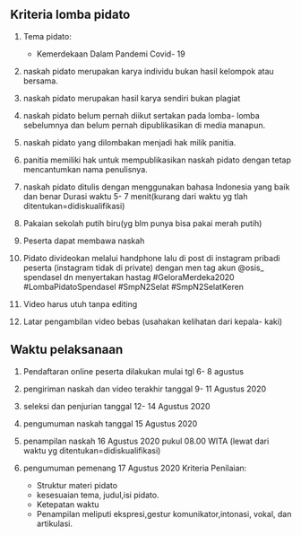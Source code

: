 ## Kriteria lomba pidato

1. Tema pidato:
    - Kemerdekaan Dalam Pandemi Covid- 19
2. naskah pidato merupakan karya individu bukan hasil kelompok atau bersama.

3. naskah pidato merupakan hasil karya sendiri bukan plagiat

4. naskah pidato belum pernah diikut sertakan pada lomba- lomba sebelumnya dan belum pernah dipublikasikan di media manapun.

5. naskah pidato yang dilombakan menjadi hak milik panitia.

6. panitia memiliki hak untuk mempublikasikan naskah pidato dengan tetap mencantumkan nama penulisnya.
7. naskah pidato ditulis dengan menggunakan bahasa Indonesia yang baik dan benar Durasi waktu 5- 7 menit(kurang dari waktu yg tlah ditentukan=didiskualifikasi)

8. Pakaian sekolah putih biru(yg blm punya bisa pakai merah putih)

9. Peserta dapat membawa naskah

10. Pidato divideokan melalui handphone lalu di post di instagram pribadi peserta (instagram tidak di private) dengan men tag akun @osis_ spendasel dn menyertakan hastag #GeloraMerdeka2020 #LombaPidatoSpendasel #SmpN2Selat #SmpN2SelatKeren
11. Video harus utuh tanpa editing
12. Latar pengambilan video bebas (usahakan kelihatan dari kepala- kaki)

## Waktu pelaksanaan

1. Pendaftaran online peserta dilakukan mulai tgl 6- 8 agustus

2. pengiriman naskah dan video terakhir tanggal 9- 11 Agustus 2020

3. seleksi dan penjurian tanggal 12- 14 Agustus 2020

4. pengumuman naskah	tanggal 15 Agustus 2020

5. penampilan naskah 16 Agustus 2020 pukul 08.00 WITA (lewat dari waktu yg ditentukan=didiskualifikasi)

6. pengumuman pemenang 17 Agustus 2020 Kriteria Penilaian:
    - Struktur materi pidato
    - kesesuaian tema, judul,isi pidato.
    - Ketepatan waktu
    - Penampilan meliputi ekspresi,gestur komunikator,intonasi, vokal, dan artikulasi.
